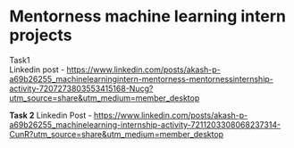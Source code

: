 # Mentorness machine learning intern projects
Task1  
Linkedin post - https://www.linkedin.com/posts/akash-p-a69b26255_machinelearningintern-mentorness-mentornessinternship-activity-7207273803553415168-Nucg?utm_source=share&utm_medium=member_desktop

**Task 2**
Linkedin Post - https://www.linkedin.com/posts/akash-p-a69b26255_machinelearning-internship-activity-7211203308068237314-CunR?utm_source=share&utm_medium=member_desktop
